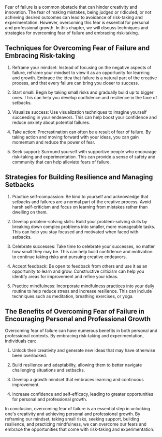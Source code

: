 
Fear of failure is a common obstacle that can hinder creativity and innovation. The fear of making mistakes, being judged or ridiculed, or not achieving desired outcomes can lead to avoidance of risk-taking and experimentation. However, overcoming this fear is essential for personal and professional growth. In this chapter, we will discuss techniques and strategies for overcoming fear of failure and embracing risk-taking.

Techniques for Overcoming Fear of Failure and Embracing Risk-taking
-------------------------------------------------------------------

1. Reframe your mindset: Instead of focusing on the negative aspects of failure, reframe your mindset to view it as an opportunity for learning and growth. Embrace the idea that failure is a natural part of the creative process, and that every failure can bring you closer to success.

2. Start small: Begin by taking small risks and gradually build up to bigger ones. This can help you develop confidence and resilience in the face of setbacks.

3. Visualize success: Use visualization techniques to imagine yourself succeeding in your endeavors. This can help boost your confidence and reduce anxiety about potential failures.

4. Take action: Procrastination can often be a result of fear of failure. By taking action and moving forward with your ideas, you can gain momentum and reduce the power of fear.

5. Seek support: Surround yourself with supportive people who encourage risk-taking and experimentation. This can provide a sense of safety and community that can help alleviate fears of failure.

Strategies for Building Resilience and Managing Setbacks
--------------------------------------------------------

1. Practice self-compassion: Be kind to yourself and acknowledge that setbacks and failures are a normal part of the creative process. Avoid harsh self-criticism and focus on learning from mistakes rather than dwelling on them.

2. Develop problem-solving skills: Build your problem-solving skills by breaking down complex problems into smaller, more manageable tasks. This can help you stay focused and motivated when faced with setbacks.

3. Celebrate successes: Take time to celebrate your successes, no matter how small they may be. This can help build confidence and motivation to continue taking risks and pursuing creative endeavors.

4. Accept feedback: Be open to feedback from others and use it as an opportunity to learn and grow. Constructive criticism can help you identify areas for improvement and refine your ideas.

5. Practice mindfulness: Incorporate mindfulness practices into your daily routine to help reduce stress and increase resilience. This can include techniques such as meditation, breathing exercises, or yoga.

The Benefits of Overcoming Fear of Failure in Encouraging Personal and Professional Growth
------------------------------------------------------------------------------------------

Overcoming fear of failure can have numerous benefits in both personal and professional contexts. By embracing risk-taking and experimentation, individuals can:

1. Unlock their creativity and generate new ideas that may have otherwise been overlooked.

2. Build resilience and adaptability, allowing them to better navigate challenging situations and setbacks.

3. Develop a growth mindset that embraces learning and continuous improvement.

4. Increase confidence and self-efficacy, leading to greater opportunities for personal and professional growth.

In conclusion, overcoming fear of failure is an essential step in unlocking one's creativity and achieving personal and professional growth. By reframing our mindset, taking small risks, seeking support, building resilience, and practicing mindfulness, we can overcome our fears and embrace the opportunities that come with risk-taking and experimentation.
